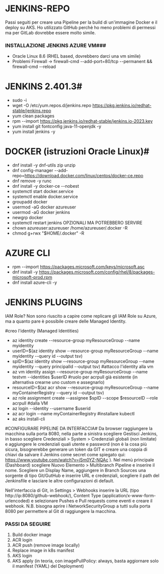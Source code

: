# JENKINS-REPO #

Passi seguiti per creare una Pipeline per la build di un'immagine Docker e il deploy su AKS.
Ho utilizzato GitHub perchè ho meno problemi di permessi ma per GitLab dovrebbe essere molto simile.

### INSTALLAZIONE JENKINS AZURE VM###
- Oracle Linux 8.6 (RHEL based, dovrebbero darci una vm simile)
- Problemi Firewall -> firewall-cmd --add-port=80/tcp --permanent && firewall-cmd --reload

# JENKINS 2.401.3#
- sudo -i
- wget -O /etc/yum.repos.d/jenkins.repo https://pkg.jenkins.io/redhat-stable/jenkins.repo
- yum clean packages
- rpm --import https://pkg.jenkins.io/redhat-stable/jenkins.io-2023.key
- yum install git fontconfig java-11-openjdk -y
- yum install jenkins -y

# DOCKER (istruzioni Oracle Linux)#
- dnf install -y dnf-utils zip unzip
- dnf config-manager --add-repo=https://download.docker.com/linux/centos/docker-ce.repo
- dnf remove -y runc
- dnf install -y docker-ce --nobest
- systemctl start docker.service
- systemctl enable docker.service
- groupadd docker
- usermod -aG docker azureuser
- usermod -aG docker jenkins
- newgrp docker
- systemctl restart jenkins
OPZIONALI MA POTREBBERO SERVIRE
- chown azureuser:azureuser /home/azureuser/.docker -R
- chmod g+rwx "$HOME/.docker" -R


# AZURE CLI #
- rpm --import https://packages.microsoft.com/keys/microsoft.asc
- dnf install -y https://packages.microsoft.com/config/rhel/8/packages-microsoft-prod.rpm
- dnf install azure-cli -y



# JENKINS PLUGINS #


IAM Role?
Non sono riuscito a capire come replicare gli IAM Role su Azure, ma a quanto pare è possibile creare delle Managed Identity.

#creo l'identity (Managed Identities)
- az identity create --resource-group myResourceGroup --name myidentity
- userID=$(az identity show --resource-group myResourceGroup --name myidentity --query id --output tsv)
- spID=$(az identity show --resource-group myResourceGroup --name myidentity --query principalId --output tsv)
#attacco l'identity alla vm
- az vm identity assign --resource-group myResourceGroup --name testvm --identities $userID
#ruolo per acrpull già esistente (in alternativa crearne uno custom e assegnarlo)
- resourceID=$(az acr show --resource-group myResourceGroup --name myContainerRegistry --query id --output tsv)
- az role assignment create --assignee $spID --scope $resourceID --role acrpull
#dalla VM
- az login --identity --username $userid
- az acr login --name myContainerRegistry
#installare kubectl
- az aks install-cli

#CONFIGURARE PIPELINE DA INTERFACCIA#
Da browser raggiungere la macchina sulla porta 8080, nella parte a sinistra scegliere Gestisci Jenkins,
in basso scegliere Credenziali > System > Credenziali globali (non limitate) e aggiungere le credenziali quali utente e password (non è la cosa più sicura, bisognerebbe generare un token da GIT e creare una coppia di chiavi da salvare il Jenkins come secret come spiegato qui: https://www.youtube.com/watch?v=jSm0YZ-NQAc ).
Nel menù principale (Dashboard) scegliere Nuovo Elemento > Multibranch Pipeline e inserire il nome.
Scegliere un Display Name, aggiungere in Branch Sources una sorgente di tipo Git/GutHub e inserire URL e credenziali, scegliere il path del Jenkinsfile e lasciare le altre configurazioni di default.

Nell'interfaccia di Git, in Settings > Webhooks inserire la URL (tipo http://ip:8080/github-webhook/), Content Type (application/x-www-form-urlencoded) e selezionare Pushes e Pull requests come eventi e creare il webhook.
N.B. bisogna aprire i NetworkSecurityGroup a tutti sulla porta 8080 per permettere al Git di raggiungere la macchina.

### PASSI DA SEGUIRE ###
1. Build docker image
2. ACR login
3. ACR push (remove image locally)
4. Replace image in k8s manifest
5. AKS login
6. AKS apply (in teoria, con imagePullPolicy: always, basta aggiornare solo il manifest (YAML) del Deployment)
